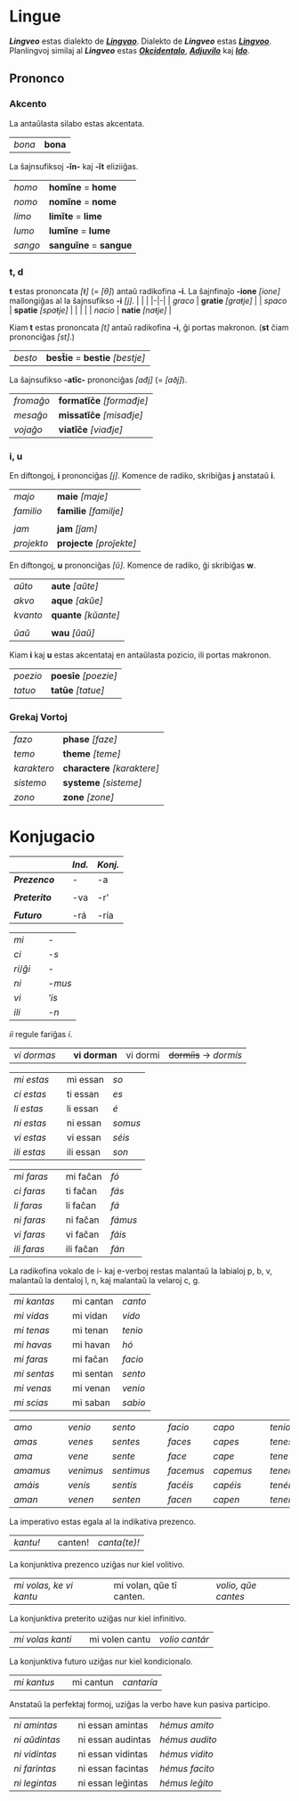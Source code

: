 # Lingue

***Lingveo*** estas dialekto de [***Lingvao***](lingua.md). Dialekto de ***Lingveo*** estas [***Lingvoo***](linguo.md). Planlingvoj similaj al ***Lingveo*** estas [***Okcidentalo***](https://eo.wikipedia.org/wiki/Okcidentalo), [***Adjuvilo***](https://eo.wikipedia.org/wiki/Adjuvilo) kaj [***Ido***](https://eo.wikipedia.org/wiki/Ido_(lingvo)).

## Prononco

### Akcento

La antaŭlasta silabo estas akcentata.

| | |
|-|-|
| *bona* | **bona** |

La ŝajnsufiksoj **-ĭn-** kaj **-ĭt** eliziiĝas.

| | |
|-|-|
| *homo* | **homĭne** = **home** |
| *nomo* | **nomĭne** = **nome** |
| *limo* | **limĭte** = **lime** |
| *lumo* | **lumĭne** = **lume** |
| *sango* | **sanguĭne** = **sangue** |

### t, d

**t** estas prononcata *[ŧ]* (= *[θ]*) antaŭ radikofina **-i**. La ŝajnfinaĵo **-ione** *[ione]* mallongiĝas al la ŝajnsufikso **-i** *[j]*.
| | |
|-|-|
| *graco* | **gratie** *[graŧje]* |
| *spaco* | **spatie** *[spaŧje]* |
| | |
| *nacio* | **natie** *[naŧje]* |

Kiam **t** estas prononcata *[t]* antaŭ radikofina **-i**, ĝi portas makronon. (**st** ĉiam prononciĝas *[st]*.)

| | |
|-|-|
| *besto* | **best̄ie** = **bestie** *[bestje]* |

La ŝajnsufikso **-atĭc-** prononciĝas *[ađj]* (= *[aðj]*).

| | |
|-|-|
| *fromaĝo* | **formatĭc̄e** *[formađje]* |
| *mesaĝo* | **missatĭc̄e** *[misađje]* |
| *vojaĝo* | **viatĭc̄e** *[viađje]* |
 
### i, u

En diftongoj, **i** prononciĝas *[j]*. Komence de radiko, skribiĝas **j** anstataŭ **i**.

| | |
|-|-|
| *majo*     | **maie**     *[maje]*     |
| *familio*  | **familie**  *[familje]*  |
| | |
| *jam*      | **jam**      *[ĵam]* |
| *projekto* | **projecte** *[proĵekte]* |

En diftongoj, **u** prononciĝas *[ŭ]*. Komence de radiko, ĝi skribiĝas **w**.

| | |
|-|-|
| *aŭto*   | **aute**   *[aŭte]*   |
| *akvo*   | **aque**   *[akŭe]*   |
| *kvanto* | **quante** *[kŭante]* |
| | |
| *ŭaŭ*    | **wau**    *[ŭaŭ]*    |

Kiam **i** kaj **u** estas akcentataj en antaŭlasta pozicio, ili portas makronon.

| | |
|-|-|
| *poezio* | **poesīe** *[poezie]* |
| *tatuo*  | **tatūe**  *[tatue]*  |

### Grekaj Vortoj

| | |
|-|-|
| *fazo*      | **phase**      *[faze]*      |
| *temo*      | **theme**      *[teme]*      |
| *karaktero* | **charactere** *[karaktere]* |
| *sistemo*   | **systeme**    *[sisteme]*   |
| *zono*      | **zone**       *[zone]*      |

# Konjugacio

|                 | | ***Ind.***   | ***Konj.*** |
|-|-|-|-|
| ***Prezenco***  | | -            | -a          |
| | | | |
| ***Preterito*** | | -va          | -r'         |
| | | | |
| ***Futuro***    | | -rá          | -ría        |

| | | |
|-|-|-|
| *mi*      | | *-*    |
| *ci*      | | *-s*   |
| *ri*/*ĝi* | | *-*    |
| *ni*      | | *-mus* |
| *vi*      | | *'is*  |
| *ili*     | | *-n*   |

*íi* regule fariĝas *í*.

| | | | | |
|-|-|-|-|-|
| *vi dormas* | | **vi dorman** | vi dormi | ~~dormíis~~ → *dormís* |

| | | | |
|-|-|-|-|
| *mi estas*  | | mi essan  | *so*    |
| *ci estas*  | | ti essan  | *es*    |
| *li estas*  | | li essan  | *é*     |
| *ni estas*  | | ni essan  | *somus* |
| *vi estas*  | | vi essan  | *séis*  |
| *ili estas* | | ili essan | *son*   |

| | | | |
|-|-|-|-|
| *mi faras*  | | mi faĉan  | *fó*    |
| *ci faras*  | | ti faĉan  | *fás*   |
| *li faras*  | | li faĉan  | *fá*    |
| *ni faras*  | | ni faĉan  | *fámus* |
| *vi faras*  | | vi faĉan  | *fáis*  |
| *ili faras* | | ili faĉan | *fán*   |

La radikofina vokalo de i- kaj e-verboj restas malantaŭ la labialoj p, b, v, malantaŭ la dentaloj l, n, kaj malantaŭ la velaroj c, g.

| | | | |
|-|-|-|-|
| *mi kantas* | | mi cantan | *canto* |
| *mi vidas*  | | mi vidan  | *vido*  |
| *mi tenas*  | | mi tenan  | *tenio* |
| *mi havas*  | | mi havan  | *hó*    |
| *mi faras*  | | mi faĉan  | *facio* |
| *mi sentas* | | mi sentan | *sento* |
| *mi venas*  | | mi venan  | *venio* |
| *mi scias*  | | mi saban  | *sabio* |

| | | | | | | | | |
|-|-|-|-|-|-|-|-|-|
| *amo*    | | *venio*   | *sento*     | | *facio*    | *capo*    | | *tenio*   | *vido*     | | *lego*     |
| *amas*   | | *venes*   | *sentes*    | | *faces*    | *capes*   | | *tenes*   | *vides*    | | *leges*    |
| *ama*    | | *vene*    | *sente*     | | *face*     | *cape*    | | *tene*    | *vide*     | | *lege*     |
| *amamus* | | *venimus* | *sentimus*  | | *facemus*  | *capemus* | | *tenemus* | *videmus*  | | *legemus*  |
| *amáis*  | | *venís*   | *sentís*    | | *facéis*   | *capéis*  | | *tenéis*  | *vidéis*   | | *legéis*   |
| *aman*   | | *venen*   | *senten*    | | *facen*    | *capen*   | | *tenen*   | *viden*    | | *legen*    |

La imperativo estas egala al la indikativa prezenco.

| | | | |
|-|-|-|-|
| *kantu!* | | canten! | *canta(te)!* |

La konjunktiva prezenco uziĝas nur kiel volitivo.

| | | | |
|-|-|-|-|
| *mi volas, ke vi kantu* | | mi volan, qŭe tī canten. | *volio, qŭe cantes* |

La konjunktiva preterito uziĝas nur kiel infinitivo.

| | | | |
|-|-|-|-|
| *mi volas kanti* | | mi volen cantu | *volio cantár* |

La konjunktiva futuro uziĝas nur kiel kondicionalo.

| | | | |
|-|-|-|-|
| *mi kantus* | | mi cantun | *cantaría* |

Anstataŭ la perfektaj formoj, uziĝas la verbo have kun pasiva participo.

| | | | |
|-|-|-|-|
| *ni amintas*   | | ni essan amintas  | *hémus amito*  |
| *ni aŭdintas*  | | ni essan audintas | *hémus audito* |
| *ni vidintas*  | | ni essan vidintas | *hémus vidito* |
| *ni farintas*  | | ni essan facintas | *hémus facito* |
| *ni legintas*  | | ni essan leḡintas | *hémus leḡito* |

